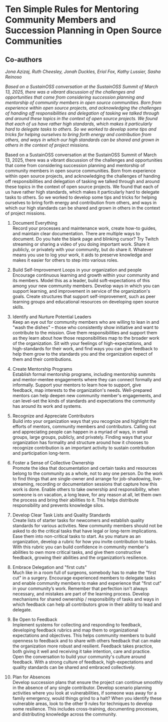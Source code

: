 # Ten Simple Rules for Mentoring Community Members and Succession Planning in Open Source Communities 

## Co-authors 
_Jona Azizaj, Ruth Cheesley, Jonah Duckles, Eriol Fox, Kathy Lussier, Sasha Reinoso_

_Based on a SustainOSS conversation at the SustainOSS Summit of March 13, 2025, there was a vibrant discussion of the challenges and opportunities that come from considering succession planning and mentorship of community members in open source communities. Born from experience within open source projects, and acknowledging the challenges of handing off responsibilities and delegation of tasking we talked through and around these topics in the context of open source projects. We found that each of us have rather high standards, which makes it particularly hard to delegate tasks to others. So we worked to develop some tips and tricks for helping ourselves to bring forth energy and contribution from others, and ways in which our high standards can be shared and grown in others in the context of project missions._

Based on a SustainOSS conversation at the SustainOSS Summit of March 13, 2025, there was a vibrant discussion of the challenges and opportunities that come from considering succession planning and mentorship of community members in open source communities. Born from experience within open source projects, and acknowledging the challenges of handing off responsibilities and delegation of tasking we talked through and around these topics in the context of open source projects. We found that each of us have rather high standards, which makes it particularly hard to delegate tasks to others. So we worked to develop some tips and tricks for helping ourselves to bring forth energy and contribution from others, and ways in which our high standards can be shared and grown in others in the context of project missions.

1. Document Everything  
Record your processes and maintenance work, create how-to guides, and maintain clear documentation. There are multiple ways to document. Do you hate the blank page and blinking cursor? Try Twitch streaming or sharing a video of you doing important work. Share it publicly, or privately with your community, but do share it. Whatever means you use to log your work, it aids to preserve knowledge and makes it easier for others to step into various roles.

2. Build Self-Improvement Loops in your organization and people
Encourage continuous learning and growth within your community and its members. Model this as a leader, build soft-expectations of this among your new community members. Develop ways in which you can support learning, and improvement in service of the organization's goals. Create structures that support self-improvement, such as peer learning groups and educational resources on developing open source skills.

3. Identify and Nurture Potential Leaders  
Keep an eye out for community members who are willing to lean in and "wash the dishes" – those who consistently show initiative and want to contribute to the mission. Give them responsibilities and support them as they learn about how those responsibilities map to the broader work of the organization. Sit with your feelings of high-expectations, and high-standards for their work, and find ways you can give feedback to help them grow to the standards you and the organization expect of them and their contributions.  

4. Create Mentorship Programs  
Establish formal mentorship programs, including mentorship summits and mentor-mentee engagements where they can connect formally and informally. Support your mentors to learn how to support, give feedback, map interests to the organization's needs. Well-prepared mentors can help deepen new community member's engagements, and can level-set the kinds of standards and expectations the community has around its work and systems.

5. Recognize and Appreciate Contributors  
Build into your organization ways that you recognize and highlight the efforts of mentors, community members and contributors. Calling out and appreciating people can happen in a myriad of ways, in small groups, large groups, publicly, and privately. Finding ways that your organization has formality and structure around how it chooses to recognize contribution is an important activity to sustain contribution and participation long-term.

6. Foster a Sense of Collective Ownership  
Promote the idea that documentation and certain tasks and resources belong to the community as a whole, not to any one person. Do the work to find things that are single-owner and arrange for job-shadowing, live-streaming, recording or documentation sessions that capture how this work is done. Enable others to take ownership and responsibility, when someone is on vacation, a long leave, for any reason at all, let them own the process and bring their abilities to it. This helps distribute responsibility and prevents knowledge silos.

7. Develop Clear Task Lists and Quality Standards  
Create lists of starter tasks for newcomers and establish quality standards for various activities. New community members should not be asked to do the critical tasks that have legal or long-term implications. Ease them into non-critical tasks to start. As you mature as an organization, develop a rubric for how you invite contribution to tasks. With this rubric you can build confidence in community member's abilities to own more critical tasks, and give them constructive feedback, growing their abilities and the organization’s resilience.

8. Embrace Delegation and "first cuts"  
Much like in a room full of surgeons, somebody has to make the "first cut" in a surgery.  Encourage experienced members to delegate tasks and enable community members to make and experience that "first cut" in your community’s work. Remember that perfection isn't always necessary, and mistakes are part of the learning process. Develop mechanisms for shared ownership / responsibility of tasks and ways in which feedback can help all contributors grow in their ability to lead and delegate.

9. Be Open to Feedback  
Implement systems for collecting and responding to feedback, developing feedback rubrics and map them to organizational expectations and objectives. This helps community members to build openness to feedback and to share with others feedback that can make the organization more robust and resilient. Feedback takes practice, both giving it well and receiving it take intention, care and practice. Open the conversation to build your community's culture around feedback. With a strong culture of feedback, high-expectations and quality standards can be shared and embraced collectively. 

10. Plan for Absences  
Develop succession plans that ensure the project can continue smoothly in the absence of any single contributor. Develop scenario planning activities where you look at vulnerabilities, if someone was away for a family emergency, would things grind to a halt? When you identify these vulnerable areas, look to the other 9 rules for techniques to develop some resilience. This includes cross-training, documenting processes, and distributing knowledge across the community.

